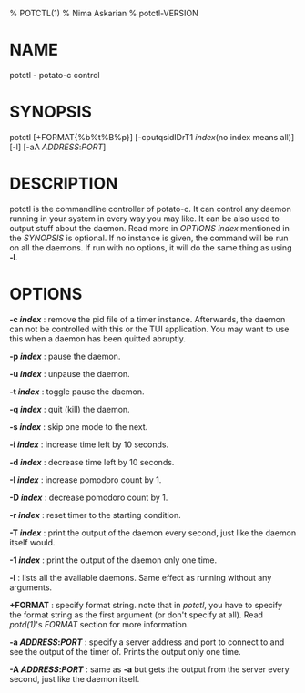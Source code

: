% POTCTL(1)
% Nima Askarian
% potctl-VERSION
# NAME
potctl - potato-c control

# SYNOPSIS
potctl [+FORMAT{%b%t%B%p}] [-cputqsidIDrT1 *index*(no index means all)] [-l] [-aA *ADDRESS*:*PORT*]

# DESCRIPTION
potctl is the commandline controller of potato-c.
It can control any daemon running in your system in every way you may like.
It can be also used to output stuff about the daemon. Read more in *OPTIONS*
*index* mentioned in the *SYNOPSIS* is optional. If no instance is given, the command will be run on all the daemons.
If run with no options, it will do the same thing as using **-l**.

# OPTIONS

**-c *index***
: remove the pid file of a timer instance. Afterwards, the daemon can not be controlled with this or the TUI application. You may want to use this when a daemon has been quitted abruptly.

**-p *index*** 
: pause the daemon.

**-u *index***
: unpause the daemon.

**-t *index***
: toggle pause the daemon.

**-q *index***
: quit (kill) the daemon.

**-s *index***
: skip one mode to the next.

**-i *index***
: increase time left by 10 seconds.

**-d *index***
: decrease time left by 10 seconds.

**-I *index***
: increase pomodoro count by 1.

**-D *index***
: decrease pomodoro count by 1.

**-r *index***
: reset timer to the starting condition.

**-T *index***
: print the output of the daemon every second, just like the daemon itself would.

**-1 *index***
: print the output of the daemon only one time.

**-l**
: lists all the available daemons. Same effect as running without any arguments.

**+FORMAT**
: specify format string. note that in *potctl*, you have to specify the format string as the first argument (or don't specify at all).
Read *potd(1)*'s *FORMAT* section for more information.

**-a *ADDRESS*:*PORT***
: specify a server address and port to connect to and see the output of the timer of. Prints the output only one time.

**-A *ADDRESS*:*PORT***
: same as **-a** but gets the output from the server every second, just like the daemon itself.
